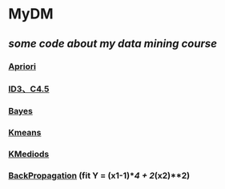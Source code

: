 # **MyDM**
## _some code about my data mining course_
### [**Apriori**](./Apriori/)
### [**ID3、C4.5**](./ID3/)
### [**Bayes**](./Bayes/)
### [**Kmeans**](./KMeans/)
### [**KMediods**](./KCenters/)
### [**BackPropagation**](./BP/) (fit Y = (x1-1)**4 + 2*(x2)**2)
